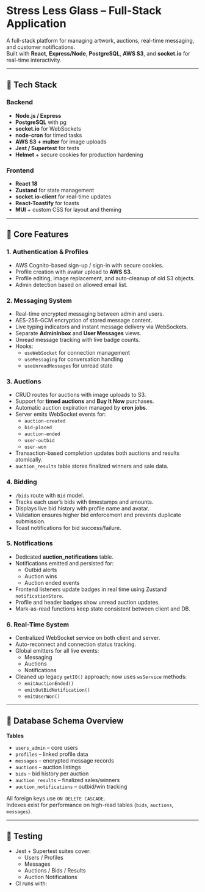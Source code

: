 # Stress Less Glass – Full-Stack Application

A full-stack platform for managing artwork, auctions, real-time messaging, and customer notifications.  
Built with **React**, **Express/Node**, **PostgreSQL**, **AWS S3**, and **socket.io** for real-time interactivity.

---

## 🚀 Tech Stack

### Backend

- **Node.js / Express**
- **PostgreSQL** with pg
- **socket.io** for WebSockets
- **node-cron** for timed tasks
- **AWS S3 + multer** for image uploads
- **Jest / Supertest** for tests
- **Helmet** + secure cookies for production hardening

### Frontend

- **React 18**
- **Zustand** for state management
- **socket.io-client** for real-time updates
- **React-Toastify** for toasts
- **MUI** + custom CSS for layout and theming

---

## 🧩 Core Features

### 1. Authentication & Profiles

- AWS Cognito-based sign-up / sign-in with secure cookies.
- Profile creation with avatar upload to **AWS S3**.
- Profile editing, image replacement, and auto-cleanup of old S3 objects.
- Admin detection based on allowed email list.

### 2. Messaging System

- Real-time encrypted messaging between admin and users.
- AES-256-GCM encryption of stored message content.
- Live typing indicators and instant message delivery via WebSockets.
- Separate **AdminInbox** and **User Messages** views.
- Unread message tracking with live badge counts.
- Hooks:
  - `useWebSocket` for connection management
  - `useMessaging` for conversation handling
  - `useUnreadMessages` for unread state

### 3. Auctions

- CRUD routes for auctions with image uploads to S3.
- Support for **timed auctions** and **Buy It Now** purchases.
- Automatic auction expiration managed by **cron jobs**.
- Server emits WebSocket events for:
  - `auction-created`
  - `bid-placed`
  - `auction-ended`
  - `user-outbid`
  - `user-won`
- Transaction-based completion updates both auctions and results atomically.
- `auction_results` table stores finalized winners and sale data.

### 4. Bidding

- `/bids` route with `Bid` model.
- Tracks each user’s bids with timestamps and amounts.
- Displays live bid history with profile name and avatar.
- Validation ensures higher bid enforcement and prevents duplicate submission.
- Toast notifications for bid success/failure.

### 5. Notifications

- Dedicated **auction_notifications** table.
- Notifications emitted and persisted for:
  - Outbid alerts
  - Auction wins
  - Auction ended events
- Frontend listeners update badges in real time using Zustand `notificationStore`.
- Profile and header badges show unread auction updates.
- Mark-as-read functions keep state consistent between client and DB.

### 6. Real-Time System

- Centralized WebSocket service on both client and server.
- Auto-reconnect and connection status tracking.
- Global emitters for all live events:
  - Messaging
  - Auctions
  - Notifications
- Cleaned up legacy `getIO()` approach; now uses `wsService` methods:
  - `emitAuctionEnded()`
  - `emitOutBidNotification()`
  - `emitUserWon()`

---

## 🧱 Database Schema Overview

**Tables**

- `users_admin` – core users
- `profiles` – linked profile data
- `messages` – encrypted message records
- `auctions` – auction listings
- `bids` – bid history per auction
- `auction_results` – finalized sales/winners
- `auction_notifications` – outbid/win tracking

All foreign keys use `ON DELETE CASCADE`.  
Indexes exist for performance on high-read tables (`bids`, `auctions`, `messages`).

---

## 🧪 Testing

- Jest + Supertest suites cover:
  - Users / Profiles
  - Messages
  - Auctions / Bids / Results
  - Auction Notifications
- CI runs with:
